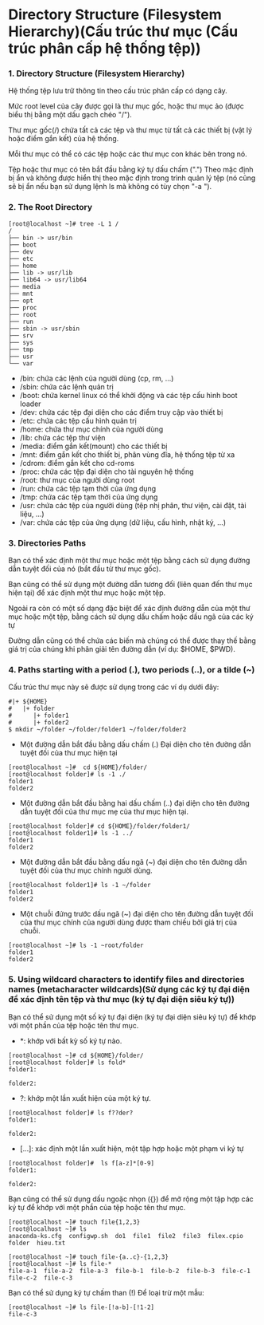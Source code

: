 # Directory Structure (Filesystem Hierarchy)(Cấu trúc thư mục (Cấu trúc phân cấp hệ thống tệp))

### 1. Directory Structure (Filesystem Hierarchy)
Hệ thống tệp lưu trữ thông tin theo cấu trúc phân cấp có dạng cây.

Mức root level của cây được gọi là thư mục gốc, hoặc thư mục ảo (được biểu thị bằng một dấu gạch chéo "/").

Thư mục gốc(/) chứa tất cả các tệp và thư mục từ tất cả các thiết bị (vật lý hoặc điểm gắn kết) của hệ thống.

Mỗi thư mục có thể có các tệp hoặc các thư mục con khác bên trong nó.

Tệp hoặc thư mục có tên bắt đầu bằng ký tự dấu chấm (".") Theo mặc định bị ẩn và không được hiển thị theo mặc định trong trình quản lý tệp (nó cũng sẽ bị ẩn nếu bạn sử dụng lệnh ls mà không có tùy chọn "-a ").

### 2. The Root Directory
```
[root@localhost ~]# tree -L 1 /
/
├── bin -> usr/bin
├── boot
├── dev
├── etc
├── home
├── lib -> usr/lib
├── lib64 -> usr/lib64
├── media
├── mnt
├── opt
├── proc
├── root
├── run
├── sbin -> usr/sbin
├── srv
├── sys
├── tmp
├── usr
└── var
```
  * /bin: chứa các lệnh của người dùng (cp, rm, ...)
  * /sbin: chứa các lệnh quản trị
  * /boot: chứa kernel linux có thể khởi động và các tệp cấu hình boot loader
  * /dev: chứa các tệp đại diện cho các điểm truy cập vào thiết bị
  * /etc: chứa các tệp cấu hình quản trị
  * /home: chứa thư mục chính của người dùng
  * /lib: chứa các tệp thư viện
  * /media: điểm gắn kết(mount) cho các thiết bị
  * /mnt: điểm gắn kết cho thiết bị, phân vùng đĩa, hệ thống tệp từ xa
  * /cdrom: điểm gắn kết cho cd-roms
  * /proc: chứa các tệp đại diện cho tài nguyên hệ thống
  * /root: thư mục của người dùng root
  * /run: chứa các tệp tạm thời của ứng dụng
  * /tmp: chứa các tệp tạm thời của ứng dụng
  * /usr: chứa các tệp của người dùng (tệp nhị phân, thư viện, cài đặt, tài liệu, ...)
  * /var: chứa các tệp của ứng dụng (dữ liệu, cấu hình, nhật ký, ...)

### 3. Directories Paths
Bạn có thể xác định một thư mục hoặc một tệp bằng cách sử dụng đường dẫn tuyệt đối của nó (bắt đầu từ thư mục gốc).

Bạn cũng có thể sử dụng một đường dẫn tương đối (liên quan đến thư mục hiện tại) để xác định một thư mục hoặc một tệp.

Ngoài ra còn có một số dạng đặc biệt để xác định đường dẫn của một thư mục hoặc một tệp, bằng cách sử dụng dấu chấm hoặc dấu ngã của các ký tự

Đường dẫn cũng có thể chứa các biến mà chúng có thể được thay thế bằng giá trị của chúng khi phân giải tên đường dẫn (ví dụ: $HOME, $PWD).

### 4. Paths starting with a period (.), two periods (..), or a tilde (~)
Cấu trúc thư mục này sẽ được sử dụng trong các ví dụ dưới đây:
```
#|+ ${HOME}
#   |+ folder
#      |+ folder1
#      |+ folder2
$ mkdir ~/folder ~/folder/folder1 ~/folder/folder2
```
* Một đường dẫn bắt đầu bằng dấu chấm (.) Đại diện cho tên đường dẫn tuyệt đối của thư mục hiện tại
```
[root@localhost ~]#  cd ${HOME}/folder/
[root@localhost folder]# ls -1 ./
folder1
folder2
```
* Một đường dẫn bắt đầu bằng hai dấu chấm (..) đại diện cho tên đường dẫn tuyệt đối của thư mục mẹ của thư mục hiện tại.
```
[root@localhost folder]# cd ${HOME}/folder/folder1/
[root@localhost folder1]# ls -1 ../
folder1
folder2
```
* Một đường dẫn bắt đầu bằng dấu ngã (~) đại diện cho tên đường dẫn tuyệt đối của thư mục chính người dùng.
```
[root@localhost folder1]# ls -1 ~/folder
folder1
folder2
```
* Một chuỗi đứng trước dấu ngã (~) đại diện cho tên đường dẫn tuyệt đối của thư mục chính của người dùng được tham chiếu bởi giá trị của chuỗi.
```
[root@localhost ~]# ls -1 ~root/folder
folder1
folder2
```

### 5. Using wildcard characters to identify files and directories names (metacharacter wildcards)(Sử dụng các ký tự đại diện để xác định tên tệp và thư mục (ký tự đại diện siêu ký tự))
Bạn có thể sử dụng một số ký tự đại diện (ký tự đại diện siêu ký tự) để khớp với một phần của tệp hoặc tên thư mục.
* *: khớp với bất kỳ số ký tự nào.
```
[root@localhost ~]# cd ${HOME}/folder/
[root@localhost folder]# ls fold*
folder1:

folder2:
```
* ?: khớp một lần xuất hiện của một ký tự.
```
[root@localhost folder]# ls f??der?
folder1:

folder2:
```
* [...]: xác định một lần xuất hiện, một tập hợp hoặc một phạm vi ký tự
```
[root@localhost folder]#  ls f[a-z]*[0-9]
folder1:

folder2:
```
Bạn cũng có thể sử dụng dấu ngoặc nhọn ({}) để mở rộng một tập hợp các ký tự để khớp với một phần của tệp hoặc tên thư mục.
```
[root@localhost ~]# touch file{1,2,3}
[root@localhost ~]# ls
anaconda-ks.cfg  configwp.sh  do1  file1  file2  file3  filex.cpio  folder  hieu.txt
```
```
[root@localhost ~]# touch file-{a..c}-{1,2,3}
[root@localhost ~]# ls file-*
file-a-1  file-a-2  file-a-3  file-b-1  file-b-2  file-b-3  file-c-1  file-c-2  file-c-3
```
Bạn có thể sử dụng ký tự chấm than (!) Để loại trừ một mẫu:
```
[root@localhost ~]# ls file-[!a-b]-[!1-2]
file-c-3
```

